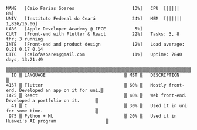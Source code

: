 
<!---
Linux emulation and full-stack development.
Working at Aurean for front-end end some little bit of back-end.
Also on the Apple Developer Academy @ IFCE

世界を閉じて次を開く
--->


```
NAME   [Caio Farias Soares                      13%]   CPU  [|||||                                    8%]
UNIV   [Instituto Federal do Ceará              24%]   MEM  [||||||                          1,82G/16.0G]
LABS   [Apple Developer Academy @ IFCE           5%]   
CURT   [Front-end with Flutter & React          22%]   Tasks: 3, 8 thr; 3 running
INTE   [Front-end and product design            12%]   Load average: 0.21 0.17 0.14
CTTC   [caiofasoares@gmail.com                  11%]   Uptime: 7840 days, 13:21:49

▒▒▒▒▒▒▒▒▒▒▒▒▒▒▒▒▒▒▒▒▒▒▒▒▒▒▒▒▒▒▒▒▒▒▒▒▒▒▒▒▒▒▒▒▒▒▒▒▒▒▒▒▒▒▒▒▒▒▒▒▒▒▒▒▒▒▒▒▒▒▒▒▒▒▒▒▒▒▒▒▒▒▒▒▒▒▒▒▒▒▒▒▒▒▒▒▒▒▒▒▒▒▒▒▒
  ID ▒ LANGUAGE                              ▒ MST ▒   DESCRIPTION                                      ▒
4157 ▒ Flutter                               ▒ 60% ▒   Mostly front-end. Developed an app on it for uni.▒
1425 ▒ React                                 ▒ 40% ▒   Web front-end. Developed a portfolio on it.      ▒
  41 ▒ C                                     ▒ 30% ▒   Used it in uni for some time.                    ▒ 
 975 ▒ Python + ML                           ▒ 20% ▒   Used it in Huawei's AI program                   ▒
```

<!---
- 👋 Hi, I’m @CaioFaSoares
- 👀 I’m interested in ...
- 🌱 I’m currently learning ...
- 💞️ I’m looking to collaborate on ...
- 📫 How to reach me ...
--->

<!---
CaioFaSoares/CaioFaSoares is a ✨ special ✨ repository because its `README.md` (this file) appears on your GitHub profile.
You can click the Preview link to take a look at your changes.
--->
